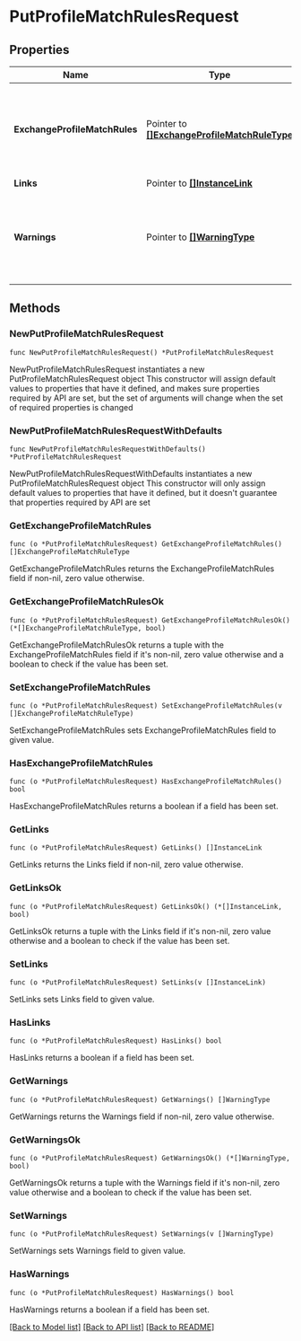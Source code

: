 # PutProfileMatchRulesRequest

## Properties

Name | Type | Description | Notes
------------ | ------------- | ------------- | -------------
**ExchangeProfileMatchRules** | Pointer to [**[]ExchangeProfileMatchRuleType**](ExchangeProfileMatchRuleType.md) | Type that holds collection of exchange profile match rules. | [optional] 
**Links** | Pointer to [**[]InstanceLink**](InstanceLink.md) |  | [optional] 
**Warnings** | Pointer to [**[]WarningType**](WarningType.md) | Used in conjunction with the Success element to define a business error. | [optional] 

## Methods

### NewPutProfileMatchRulesRequest

`func NewPutProfileMatchRulesRequest() *PutProfileMatchRulesRequest`

NewPutProfileMatchRulesRequest instantiates a new PutProfileMatchRulesRequest object
This constructor will assign default values to properties that have it defined,
and makes sure properties required by API are set, but the set of arguments
will change when the set of required properties is changed

### NewPutProfileMatchRulesRequestWithDefaults

`func NewPutProfileMatchRulesRequestWithDefaults() *PutProfileMatchRulesRequest`

NewPutProfileMatchRulesRequestWithDefaults instantiates a new PutProfileMatchRulesRequest object
This constructor will only assign default values to properties that have it defined,
but it doesn't guarantee that properties required by API are set

### GetExchangeProfileMatchRules

`func (o *PutProfileMatchRulesRequest) GetExchangeProfileMatchRules() []ExchangeProfileMatchRuleType`

GetExchangeProfileMatchRules returns the ExchangeProfileMatchRules field if non-nil, zero value otherwise.

### GetExchangeProfileMatchRulesOk

`func (o *PutProfileMatchRulesRequest) GetExchangeProfileMatchRulesOk() (*[]ExchangeProfileMatchRuleType, bool)`

GetExchangeProfileMatchRulesOk returns a tuple with the ExchangeProfileMatchRules field if it's non-nil, zero value otherwise
and a boolean to check if the value has been set.

### SetExchangeProfileMatchRules

`func (o *PutProfileMatchRulesRequest) SetExchangeProfileMatchRules(v []ExchangeProfileMatchRuleType)`

SetExchangeProfileMatchRules sets ExchangeProfileMatchRules field to given value.

### HasExchangeProfileMatchRules

`func (o *PutProfileMatchRulesRequest) HasExchangeProfileMatchRules() bool`

HasExchangeProfileMatchRules returns a boolean if a field has been set.

### GetLinks

`func (o *PutProfileMatchRulesRequest) GetLinks() []InstanceLink`

GetLinks returns the Links field if non-nil, zero value otherwise.

### GetLinksOk

`func (o *PutProfileMatchRulesRequest) GetLinksOk() (*[]InstanceLink, bool)`

GetLinksOk returns a tuple with the Links field if it's non-nil, zero value otherwise
and a boolean to check if the value has been set.

### SetLinks

`func (o *PutProfileMatchRulesRequest) SetLinks(v []InstanceLink)`

SetLinks sets Links field to given value.

### HasLinks

`func (o *PutProfileMatchRulesRequest) HasLinks() bool`

HasLinks returns a boolean if a field has been set.

### GetWarnings

`func (o *PutProfileMatchRulesRequest) GetWarnings() []WarningType`

GetWarnings returns the Warnings field if non-nil, zero value otherwise.

### GetWarningsOk

`func (o *PutProfileMatchRulesRequest) GetWarningsOk() (*[]WarningType, bool)`

GetWarningsOk returns a tuple with the Warnings field if it's non-nil, zero value otherwise
and a boolean to check if the value has been set.

### SetWarnings

`func (o *PutProfileMatchRulesRequest) SetWarnings(v []WarningType)`

SetWarnings sets Warnings field to given value.

### HasWarnings

`func (o *PutProfileMatchRulesRequest) HasWarnings() bool`

HasWarnings returns a boolean if a field has been set.


[[Back to Model list]](../README.md#documentation-for-models) [[Back to API list]](../README.md#documentation-for-api-endpoints) [[Back to README]](../README.md)


